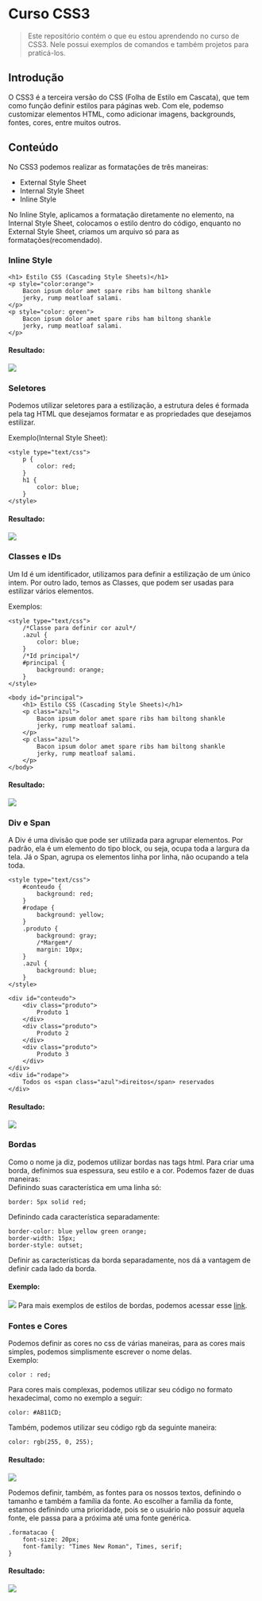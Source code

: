 # Curso CSS3
> Este repositório contém o que eu estou aprendendo no curso de CSS3. Nele possui exemplos de comandos e também projetos para praticá-los.


## Introdução
O CSS3 é a terceira versão do CSS (Folha de Estilo em Cascata), que tem como função definir estilos para páginas web. Com ele, podemso customizar elementos HTML, como adicionar imagens, backgrounds, fontes, cores, entre muitos outros.

## Conteúdo
No CSS3 podemos realizar as formatações de três maneiras:
* External Style Sheet
* Internal Style Sheet
* Inline Style 

No Inline Style, aplicamos a formatação diretamente no elemento, na Internal Style Sheet, colocamos o estilo dentro do código, enquanto no External Style Sheet, criamos um arquivo só para as formatações(recomendado).

### Inline Style

```
<h1> Estilo CSS (Cascading Style Sheets)</h1>
<p style="color:orange">
    Bacon ipsum dolor amet spare ribs ham biltong shankle 
    jerky, rump meatloaf salami.
</p>
<p style="color: green"> 
    Bacon ipsum dolor amet spare ribs ham biltong shankle 
    jerky, rump meatloaf salami.
</p>
```
#### Resultado:
<img src="Prints Exemplos\inline_exemplo.png">


### Seletores

Podemos utilizar seletores para a estilização, a estrutura deles é formada pela tag HTML que desejamos formatar e as propriedades que desejamos estilizar.

Exemplo(Internal Style Sheet):

```
<style type="text/css">
    p {
        color: red;
    }
    h1 {
        color: blue;
    }
</style>
```
#### Resultado:
<img src="Prints Exemplos\seletores_exemplo.png">

### Classes e IDs
Um Id é um identificador, utilizamos para definir a estilização de um único intem. Por outro lado, temos as Classes, que podem ser usadas para estilizar vários elementos. 

Exemplos:
```
<style type="text/css">
    /*Classe para definir cor azul*/
    .azul {
        color: blue;
    }
    /*Id principal*/
    #principal {
        background: orange;
    }
</style>
```
```
<body id="principal">
    <h1> Estilo CSS (Cascading Style Sheets)</h1>
    <p class="azul">
        Bacon ipsum dolor amet spare ribs ham biltong shankle 
        jerky, rump meatloaf salami.
    </p>
    <p class="azul"> 
        Bacon ipsum dolor amet spare ribs ham biltong shankle 
        jerky, rump meatloaf salami.
    </p>
</body>
```
#### Resultado:
<img src="Prints Exemplos\classes_ids_exemplo.png">

### Div e Span
A Div é uma divisão que pode ser utilizada para agrupar elementos. Por padrão, ela é um elemento do tipo block, ou seja, ocupa toda a largura da tela.
Já o Span, agrupa os elementos linha por linha, não ocupando a tela toda.

```
<style type="text/css">
    #conteudo {
        background: red;
    }
    #rodape {
        background: yellow;
    }
    .produto {
        background: gray;
        /*Margem*/
        margin: 10px; 
    }
    .azul {
        background: blue;
    }
</style>

```
```
<div id="conteudo">
    <div class="produto">
        Produto 1
    </div>
    <div class="produto">
        Produto 2
    </div>
    <div class="produto">
        Produto 3
    </div>
</div>
<div id="rodape">
    Todos os <span class="azul">direitos</span> reservados
</div>
```

#### Resultado:
<img src="Prints Exemplos\div_span_exemplo.png">

### Bordas
Como o nome ja diz, podemos utilizar bordas nas tags html. Para criar uma borda, definimos sua espessura, seu estilo e a cor. Podemos fazer de duas maneiras: <br>
Definindo suas característica em uma linha só:
```
border: 5px solid red;
```
Definindo cada característica separadamente:
```
border-color: blue yellow green orange;
border-width: 15px;
border-style: outset;
```
Definir as características da borda separadamente, nos dá a vantagem de definir cada lado da borda.<br>
#### Exemplo:
<img src="Prints Exemplos\bordas_exemplo.png">
Para mais exemplos de estilos de bordas, podemos acessar esse <a href="https://www.w3schools.com/css/css_border.asp">link</a>.

### Fontes e Cores
Podemos definir as cores no css de várias maneiras, para as cores mais simples, podemos simplismente escrever o nome delas.
<br>
Exemplo:
```
color : red;
```
Para cores mais complexas, podemos utilizar seu código no formato hexadecimal, como no exemplo a seguir:
```
color: #AB11CD;
```
Também, podemos utilizar seu código rgb da seguinte maneira:
```
color: rgb(255, 0, 255);
```
#### Resultado: 
<img src="Prints Exemplos\cores_exemplo.png">

Podemos definir, também, as fontes para os nossos textos, definindo o tamanho e também a família da fonte. Ao escolher a família da fonte, estamos definindo uma prioridade, pois se o usuário não possuir aquela fonte, ele passa para a próxima até uma fonte genérica.

```
.formatacao {
    font-size: 20px;
    font-family: "Times New Roman", Times, serif;
}
```

#### Resultado:
<img src="Prints Exemplos\fontes_exemplo.png">